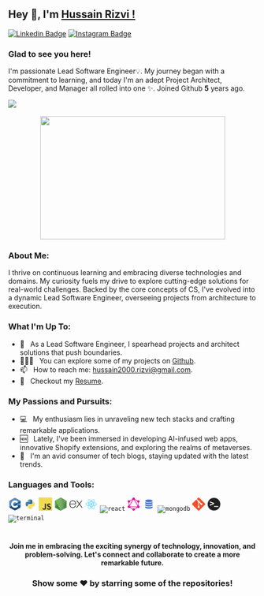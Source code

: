 ## Hey 👋, I'm [Hussain Rizvi !](https://github.com/Hussain-7/)

[![Linkedin Badge](https://img.shields.io/badge/-LinkedIn-0e76a8?style=flat-square&logo=Linkedin&logoColor=white)](https://www.linkedin.com/in/smhussainrizvi/)
[![Instagram Badge](https://img.shields.io/badge/-Instagram-e4405f?style=flat-square&logo=Instagram&logoColor=white)](https://instagram.com/rizvi_hussain/)

### Glad to see you here! &nbsp;
I'm passionate Lead Software Engineer💡. My journey began with a commitment to learning, and today I'm an adept Project Architect, Developer, and Manager all rolled into one ✨.
Joined Github **5** years ago.

[![](https://gitwar.herokuapp.com/badge?username=iampavangandhi&label=Gitwar%20Profile%20Score&style=for-the-badge&color=0088cc)](https://gitwar.herokuapp.com/)
<p align="center">
<img align="center" height="250" width="375" alt="" src="https://raw.githubusercontent.com/iampavangandhi/iampavangandhi/master/gifs/coder.gif" />
</p>

### About Me:
I thrive on continuous learning and embracing diverse technologies and domains. My curiosity fuels my drive to explore cutting-edge solutions for real-world challenges. Backed by the core concepts of CS, I've evolved into a dynamic Lead Software Engineer, overseeing projects from architecture to execution.

### What I'm Up To:

- 🚀 &nbsp; As a Lead Software Engineer, I spearhead projects and architect solutions that push boundaries.
- 👨🏻‍💻 &nbsp; You can explore some of my projects on [Github](https://github.com/Hussain-7).
- 📫 &nbsp; How to reach me: hussain2000.rizvi@gmail.com.
- 📝 &nbsp; Checkout my [Resume](https://github.com/Hussain-7/Hussain-7/blob/main/Hussain%20Rizvi%20Resume.pdf).

### My Passions and Pursuits:

- 💻 &nbsp; My enthusiasm lies in unraveling new tech stacks and crafting remarkable applications.
- 🆕 &nbsp; Lately, I've been immersed in developing AI-infused web apps, innovative Shopify extensions, and exploring the realms of metaverses.
- 📰 &nbsp;  I'm an avid consumer of tech blogs, staying updated with the latest trends.

### Languages and Tools:

<code><img height="27" src="https://raw.githubusercontent.com/github/explore/80688e429a7d4ef2fca1e82350fe8e3517d3494d/topics/cpp/cpp.png" alt="cpp"></code>
<code><img height="27" src="https://raw.githubusercontent.com/github/explore/80688e429a7d4ef2fca1e82350fe8e3517d3494d/topics/python/python.png" alt="python"></code>
<code><img height="27" src="https://raw.githubusercontent.com/github/explore/80688e429a7d4ef2fca1e82350fe8e3517d3494d/topics/javascript/javascript.png" alt="javascript"></code>
<code><img height="27" src="https://raw.githubusercontent.com/github/explore/80688e429a7d4ef2fca1e82350fe8e3517d3494d/topics/nodejs/nodejs.png" alt="nodejs"></code>
<code><img height="27" src="https://raw.githubusercontent.com/devicons/devicon/master/icons/express/express-original.svg" alt="expressjs"></code>
<code><img height="27" src="https://raw.githubusercontent.com/github/explore/80688e429a7d4ef2fca1e82350fe8e3517d3494d/topics/react/react.png" alt="react"></code>
<code><img height="27" src="https://miro.medium.com/max/1400/1*CStP06JrfLSevaOkPZavvg.png" alt="react"></code>
<code><img height="27" src="https://raw.githubusercontent.com/github/explore/80688e429a7d4ef2fca1e82350fe8e3517d3494d/topics/graphql/graphql.png" alt="graphql"></code>
<code><img height="27" src="https://raw.githubusercontent.com/github/explore/80688e429a7d4ef2fca1e82350fe8e3517d3494d/topics/sql/sql.png" alt="sql"></code>
<code><img height="27" src="https://encrypted-tbn0.gstatic.com/images?q=tbn%3AANd9GcSTTzPAw-55ssm1Im594xYZ9eRQu2JylrkYLg&usqp=CAU" alt="mongodb"></code>
<code><img height="27" src="https://raw.githubusercontent.com/devicons/devicon/master/icons/git/git-original.svg" alt="git"></code>
<code><img height="27" src="https://raw.githubusercontent.com/github/explore/80688e429a7d4ef2fca1e82350fe8e3517d3494d/topics/terminal/terminal.png" alt="terminal"></code>
<code><img height="25" width="27" src="https://logowik.com/content/uploads/images/flutter5786.jpg" alt="terminal"></code>
<!--
<code><img height="25" src="https://raw.githubusercontent.com/github/explore/80688e429a7d4ef2fca1e82350fe8e3517d3494d/topics/sass/sass.png" alt="sass"></code>
-->

#

<div align="center">

#### Join me in embracing the exciting synergy of technology, innovation, and problem-solving. Let's connect and collaborate to create a more remarkable future.

### Show some ❤️ by starring some of the repositories!

</div>
